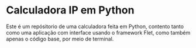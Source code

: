 <h1>Calculadora IP em Python</h1> 
<p>Este é um repósitorio de uma calculadora feita em Python, contento tanto como uma aplicação com interface usando o framework Flet, como também apenas o código base, por meio de terminal.</p>
